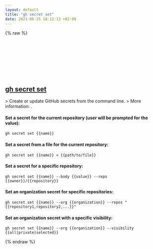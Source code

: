 ```yaml
---
layout: default
title: "gh secret set"
date: 2021-06-25 18:12:13 +02:00
---
```

{% raw %}
<h2 id="gh-secret-set">
  <a href="/en/common/gh-secret-set.html">gh secret set</a> <a href="#gh-secret-set"><svg class="icon">
    <use href="/assets/images/unicode_sprite.svg#link" />
  </svg></a>
</h2>
> Create or update GitHub secrets from the command line.
> More information: <https://cli.github.com/manual/gh_secret_set>.

#### Set a secret for the current repository (user will be prompted for the value):
```shell
gh secret set {{name}}
```
#### Set a secret from a file for the current repository:
```shell
gh secret set {{name}} < {{path/to/file}}
```
#### Set a secret for a specific repository:
```shell
gh secret set {{name}} --body {{value}} --repo {{owner}}/{{repository}}
```
#### Set an organization secret for specific repositories:
```shell
gh secret set {{name}} --org {{organization}} --repos "{{repository1,repository2,...}}"
```
#### Set an organization secret with a specific visibility:
```shell
gh secret set {{name}} --org {{organization}} --visibility {{all|private|selected}}
```
{% endraw %}